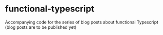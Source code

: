 # functional-typescript
Accompanying code for the series of blog posts about functional Typescript (blog posts are to be published yet)
